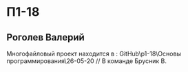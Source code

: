# П1-18
## Роголев Валерий
Многофайловый проект находится в : GitHub\p1-18\Основы программирования\26-05-20 // В команде Брусник В.
